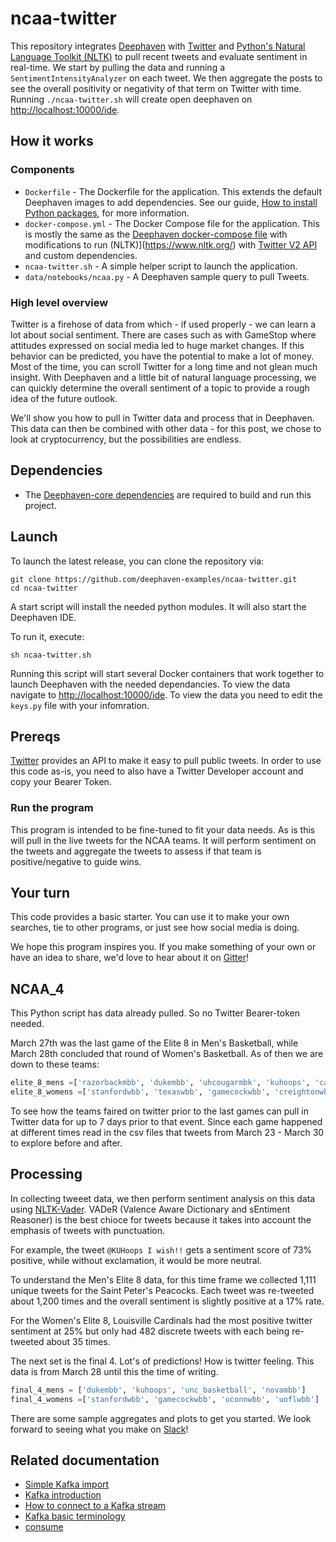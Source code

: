 # ncaa-twitter

This repository integrates [Deephaven](http://deephaven.io/) with [Twitter](https://twitter.com/) and [Python's Natural Language Toolkit (NLTK)](https://www.nltk.org/) to pull recent tweets and evaluate sentiment in real-time. We start by pulling the data and running a `SentimentIntensityAnalyzer` on each tweet. We then aggregate the posts to see the overall positivity or negativity of that term on Twitter with time.
 Running `./ncaa-twitter.sh` will create open deephaven on [http://localhost:10000/ide](http://localhost:10000/ide).

## How it works


### Components

* `Dockerfile` - The Dockerfile for the application. This extends the default Deephaven images to add dependencies. See our guide, [How to install Python packages](https://deephaven.io/core/docs/how-to-guides/install-python-packages/#add-packages-to-a-custom-docker-image), for more information.
* `docker-compose.yml` - The Docker Compose file for the application. This is mostly the same as the [Deephaven docker-compose file](https://raw.githubusercontent.com/deephaven/deephaven-core/main/containers/python-examples/docker-compose.yml) with modifications to run (NLTK)](https://www.nltk.org/) with [Twitter V2 API](https://twitter.com/) and custom dependencies.
* `ncaa-twitter.sh` - A simple helper script to launch the application.
* `data/notebooks/ncaa.py` - A Deephaven sample query to pull Tweets.


### High level overview

Twitter is a firehose of data from which - if used properly - we can learn a lot about social sentiment. There are cases such as with GameStop where attitudes expressed on social media led to huge market changes. If this behavior can be predicted, you have the potential to make a lot of money. Most of the time, you can scroll Twitter for a long time and not glean much insight. With Deephaven and a little bit of natural language processing, we can quickly determine the overall sentiment of a topic to provide a rough idea of the future outlook.

We'll show you how to pull in Twitter data and process that in Deephaven. This data can then be combined with other data - for this post, we chose to look at cryptocurrency, but the possibilities are endless.

## Dependencies

* The [Deephaven-core dependencies](https://github.com/deephaven/deephaven-core#required-dependencies) are required to build and run this project.

## Launch

To launch the latest release, you can clone the repository via:

```shell
git clone https://github.com/deephaven-examples/ncaa-twitter.git
cd ncaa-twitter
```

A start script will install the needed python modules. It will also start the Deephaven IDE.

To run it, execute:

```shell
sh ncaa-twitter.sh
```

Running this script will start several Docker containers that work together to launch Deephaven with the needed dependancies. To view the data navigate to [http://localhost:10000/ide](http://localhost:10000/ide).  To view the data you need to edit the `keys.py` file with your infomration.


## Prereqs

[Twitter](https://developer.twitter.com/en/docs/twitter-api) provides an API to make it easy to pull public tweets. In order to use this code as-is, you need to also have a Twitter Developer account and copy your Bearer Token.


### Run the program

This program is intended to be fine-tuned to fit your data needs. As is this will pull in the live tweets for the NCAA teams.  It will perform sentiment on the tweets and aggregate the tweets to assess if that team is positive/negative to guide wins.

## Your turn

This code provides a basic starter. You can use it to make your own searches, tie to other programs, or just see how social media is doing.

We hope this program inspires you. If you make something of your own or have an idea to share, we'd love to hear about it on [Gitter](https://gitter.im/deephaven/deephaven)!

## NCAA_4

This Python script has data already pulled. So no Twitter Bearer-token needed.

March 27th was the last game of the Elite 8 in Men's Basketball, while March 28th concluded that round of Women's Basketball. As of then we are down to these teams:

```python
elite_8_mens =['razorbackmbb', 'dukembb', 'uhcougarmbk', 'kuhoops', 'caneshoops', 'peacocksmbb', 'unc_basketball', 'novambb']
elite_8_womens =['stanfordwbb', 'texaswbb', 'gamecockwbb', 'creightonwbb', 'uconnwbb', 'packwomensbball', 'uoflwbb', 'umichwbball']
```

To see how the teams faired on twitter prior to the last games can pull in Twitter data for up to 7 days prior to that event. Since each game happened at different times read in the csv files that tweets from March 23 - March 30 to explore before and after.

## Processing

In collecting tweeet data, we then perform sentiment analysis on this data using [NLTK-Vader](https://www.nltk.org/_modules/nltk/sentiment/vader.html). VADeR (Valence Aware Dictionary and sEntiment Reasoner) is the best chioce for tweets because it takes into account the emphasis of tweets with punctuation.

For example, the tweet `@KUHoops I wish!!` gets a sentiment score of 73% positive, while without exclamation, it would be more neutral.

To understand the Men's Elite 8 data, for this time frame we collected 1,111 unique tweets for the Saint Peter's Peacocks. Each tweet was re-tweeted about 1,200 times and the overall sentiment is slightly positive at a 17% rate.

For the Women's Elite 8, Louisville Cardinals had the most positive twitter sentiment at 25% but only had 482 discrete tweets with each being re-tweeted about 35 times.

The next set is the final 4. Lot's of predictions! How is twitter feeling. This data is from March 28 until this the time of writing.

```python
final_4_mens = ['dukembb', 'kuhoops', 'unc_basketball', 'novambb']
final_4_womens =['stanfordwbb', 'gamecockwbb', 'uconnwbb', 'uoflwbb']
```

There are some sample aggregates and plots to get you started. We look forward to seeing what you make on [Slack](https://join.slack.com/t/deephavencommunity/shared_invite/zt-11x3hiufp-DmOMWDAvXv_pNDUlVkagLQ)!

## Related documentation

- [Simple Kafka import](https://deephaven.io/core/docs/how-to-guides/kafka-simple/)
- [Kafka introduction](https://deephaven.io/core/docs/conceptual/kafka-in-deephaven/)
- [How to connect to a Kafka stream](https://deephaven.io/core/docs/how-to-guides/kafka-stream/)
- [Kafka basic terminology](https://deephaven.io/core/docs/conceptual/kafka-basic-terms/)
- [consume](https://deephaven.io/core/docs/reference/data-import-export/Kafka/consumeToTable/)

